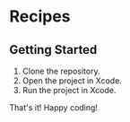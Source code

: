 
# Recipes

## Getting Started

1. Clone the repository.
2. Open the project in Xcode.
3. Run the project in Xcode.

That's it! Happy coding!
